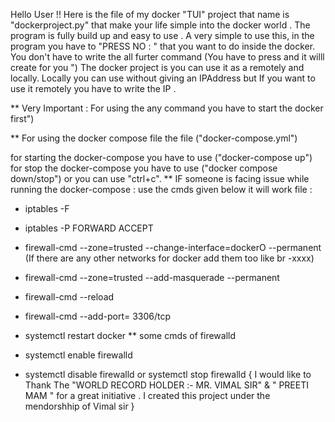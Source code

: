 Hello User !!
Here is the file of my docker "TUI" project that name is "dockerproject.py" that make your life simple into the docker world . The program is fully build up and easy to use . A very simple to use this, in the program you have to "PRESS NO : " that you want to do inside the docker.
You don't have to write the all furter command (You have to press and it willl create for you ")
The docker project is you can use it as a remotely and locally. Locally you can use without giving an IPAddress
but If you want to use it remotely you have to write the IP .

** Very Important : For using the any command you have to start the docker first")

** For using the docker compose file the file ("docker-compose.yml")

for starting the docker-compose you have to use ("docker-compose up")
for stop the docker-compose you have to use ("docker compose down/stop") or you can use "ctrl+c".
** IF someone is facing issue while running the docker-compose : use the cmds given below it will work file :
- iptables -F
- iptables -P FORWARD ACCEPT
- firewall-cmd --zone=trusted --change-interface=dockerO --permanent
  (If there are any other networks for docker add them too like br -xxxx)
- firewall-cmd --zone=trusted --add-masquerade --permanent
- firewall-cmd --reload
- firewall-cmd --add-port= 3306/tcp
- systemctl restart docker
** some cmds of firewalld

- systemctl enable firewalld
- systemctl disable firewalld or systemctl stop firewalld
{ I would like to Thank The "WORLD RECORD HOLDER :- MR. VIMAL SIR" & " PREETI MAM " for a great initiative .
I created this project under the mendorshhip of Vimal sir }
